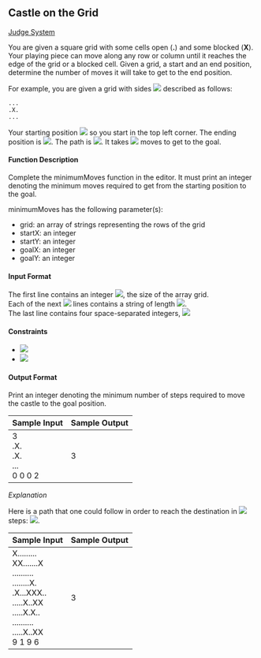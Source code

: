 ## Castle on the Grid

[Judge System](https://www.hackerrank.com/challenges/castle-on-the-grid/problem)

You are given a square grid with some cells open (**.**) and some blocked (**X**). Your playing piece can move along any row or column until it reaches the edge of the grid or a blocked cell. Given a grid, a start and an end position, determine the number of moves it will take to get to the end position.

For example, you are given a grid with sides <img src="https://latex.codecogs.com/svg.latex?\Large&space;n=3"> described as follows:
```
...
.X.
...
```
Your starting position <img src="https://latex.codecogs.com/svg.latex?\Large&space;(startX,startY)=(0,0)"> so you start in the top left corner. The ending position is <img src="https://latex.codecogs.com/svg.latex?\Large&space;(goalX,goalY)=(1,2)">. The path is <img src="https://latex.codecogs.com/svg.latex?\Large&space;(0,0)\rightarrow{(0,2)}\rightarrow{(1,2)}">. It takes <img src="https://latex.codecogs.com/svg.latex?\Large&space;2"> moves to get to the goal.

#### Function Description
Complete the minimumMoves function in the editor. It must print an integer denoting the minimum moves required to get from the starting position to the goal.

minimumMoves has the following parameter(s):

- grid: an array of strings representing the rows of the grid
- startX: an integer
- startY: an integer
- goalX: an integer
- goalY: an integer

#### Input Format

The first line contains an integer <img src="https://latex.codecogs.com/svg.latex?\Large&space;n">, the size of the array grid.<br>
Each of the next <img src="https://latex.codecogs.com/svg.latex?\Large&space;n"> lines contains a string of length <img src="https://latex.codecogs.com/svg.latex?\Large&space;n">.<br>
The last line contains four space-separated integers, <img src="https://latex.codecogs.com/svg.latex?\Large&space;startX,startY,goalX,goalY">

#### Constraints

- <img src="https://latex.codecogs.com/svg.latex?\Large&space;1\le{n}\le{100}"><br>
- <img src="https://latex.codecogs.com/svg.latex?\Large&space;0\le{startX,startY,goalX,goalY}<n">

#### Output Format

Print an integer denoting the minimum number of steps required to move the castle to the goal position.

Sample Input|Sample Output
-|-
3<br>.X.<br>.X.<br>...<br>0 0 0 2|3

*Explanation*

Here is a path that one could follow in order to reach the destination in <img src="https://latex.codecogs.com/svg.latex?\Large&space;3"> steps:
<img src="https://latex.codecogs.com/svg.latex?\Large&space;(0,0)\rightarrow{(2,0)}\rightarrow{(2,2)}\rightarrow{(0,2)}">.

Sample Input|Sample Output
-|-
X.........<br>XX.......X<br>..........<br>........X.<br>.X...XXX..<br>.....X..XX<br>.....X.X..<br>..........<br>.....X..XX<br>9 1 9 6|3
